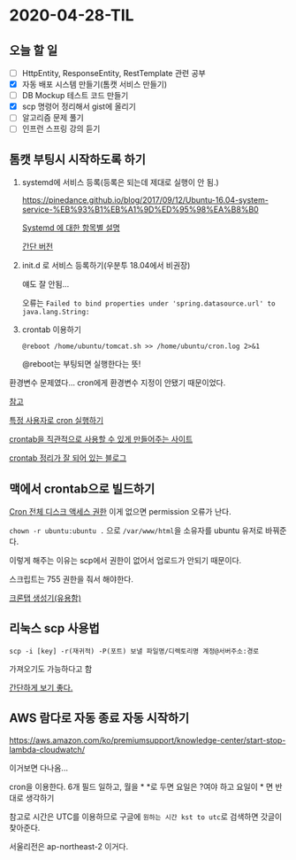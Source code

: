# 2020-04-28-TIL

## 오늘 할 일

- [ ] HttpEntity, ResponseEntity, RestTemplate 관련 공부
- [x] 자동 배포 시스템 만들기(톰캣 서비스 만들기)
- [ ] DB Mockup 테스트 코드 만들기
- [x] scp 명령어 정리해서 gist에 올리기
- [ ] 알고리즘 문제 풀기
- [ ] 인프런 스프링 강의 듣기

## 톰캣 부팅시 시작하도록 하기

1. systemd에 서비스 등록(등록은 되는데 제대로 실행이 안 됨.)

   https://pinedance.github.io/blog/2017/09/12/Ubuntu-16.04-system-service-%EB%93%B1%EB%A1%9D%ED%95%98%EA%B8%B0

   [Systemd 에 대한 항목별 설명](https://victorydntmd.tistory.com/215)

   [간단 버전](https://nasanx2001.tistory.com/entry/%EC%9A%B0%EB%B6%84%ED%88%AC-1804-%EC%9E%90%EB%8F%99%EC%8B%A4%ED%96%89-%EC%84%9C%EB%B9%84%EC%8A%A4%EB%93%B1%EB%A1%9D)

2. init.d 로 서비스 등록하기(우분투 18.04에서 비권장)

   얘도 잘 안됨...

   오류는 `Failed to bind properties under 'spring.datasource.url' to java.lang.String:`

3. crontab 이용하기

   `@reboot /home/ubuntu/tomcat.sh >> /home/ubuntu/cron.log 2>&1`

   @reboot는 부팅되면 실행한다는 뜻!

환경변수 문제였다... cron에게 환경변수 지정이 안됐기 때문이었다.

[참고](https://stackoverflow.com/questions/51205164/script-file-restart-tomcat-runs-manually-success-but-fails-on-crontab)

[특정 사용자로 cron 실행하기](https://mytory.net/2017/10/11/cron-as-specific-user.html)

[crontab을 직관적으로 사용할 수 있게 만들어주는 사이트](https://crontab-generator.org/)

[crontab 정리가 잘 되어 있는 블로그](https://jdm.kr/blog/2)

## 맥에서 crontab으로 빌드하기

[Cron 전체 디스크 액세스 권한](https://blog.bejarano.io/fixing-cron-jobs-in-mojave/) 이게 없으면 permission 오류가 난다.

`chown -r ubuntu:ubuntu .` 으로 `/var/www/html`을 소유자를 ubuntu 유저로 바꿔준다.

이렇게 해주는 이유는 scp에서 권한이 없어서 업로드가 안되기 때문이다.

스크립트는 755 권한을 줘서 해야한다.

[크론탭 생성기(유용함)](https://crontab-generator.org/)

## 리눅스 scp 사용법

`scp -i [key] -r(재귀적) -P(포트) 보낼 파일명/디렉토리명 계정@서버주소:경로`

가져오기도 가능하다고 함

[간단하게 보기 좋다.](https://ororonge.tistory.com/24)

## AWS 람다로 자동 종료 자동 시작하기

https://aws.amazon.com/ko/premiumsupport/knowledge-center/start-stop-lambda-cloudwatch/

이거보면 다나옴...

cron을 이용한다. 6개 필드 일하고, 월을 * *로 두면 요일은 ?여야 하고 요일이 * 면 반대로 생각하기

참고로 시간은 UTC를 이용하므로 구글에 `원하는 시간 kst to utc`로 검색하면 갓글이 찾아준다.

서울리전은 ap-northeast-2 이거다.

